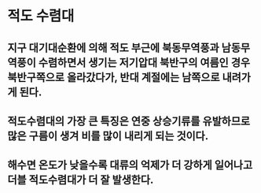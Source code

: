 # 적도 수렴대
## 지구 대기대순환에 의해 적도 부근에 북동무역풍과 남동무역풍이 수렴하면서 생기는 저기압대 북반구의 여름인 경우 북반구쪽으로 올라갔다가, 반대 계절에는 남쪽으로 내려가게 된다.
## 적도수렴대의 가장 큰 특징은 연중 상승기류를 유발하므로 많은 구름이 생겨 비를 많이 내리게 되는 것이다.

## 해수면 온도가 낮을수록 대류의 억제가 더 강하게 일어나고 더블 적도수렴대가 더 잘 발생한다.
